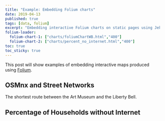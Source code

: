 ```yaml
---
title: "Example: Embedding Folium charts"
date: 2019-04-13
published: true
tags: [data, folium]
excerpt: "Embedding interactive Folium charts on static pages using Jekyll."
folium-loader:
  folium-chart-1: ["charts/foliumChartWB.html","400"]
  folium-chart-2: ["charts/percent_no_internet.html","400"]
toc: true
toc_sticky: true
---
```


This post will show examples of embedding interactive maps produced using [Folium](https://github.com/python-visualization/folium).

## OSMnx and Street Networks

The shortest route between the Art Museum and the Liberty Bell. 

<div id="folium-chart-1"></div>

## Percentage of Households without Internet

<div id="folium-chart-2"></div>
